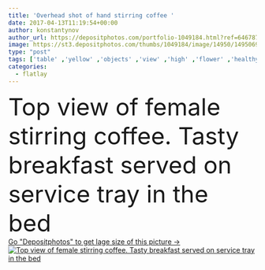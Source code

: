 ```yaml
---
title: 'Overhead shot of hand stirring coffee '
date: 2017-04-13T11:19:54+00:00
author: konstantynov
author_url: https://depositphotos.com/portfolio-1049184.html?ref=64678756
image: https://st3.depositphotos.com/thumbs/1049184/image/14950/149506958/api_thumb_450.jpg?forcejpeg=true
type: "post"
tags: ['table' ,'yellow' ,'objects' ,'view' ,'high' ,'flower' ,'healthy' ,'food' ,'slice' ,'plate' ,'cup' ,'meal' ,'breakfast' ,'black' ,'coffee' ,'drink' ,'bed' ,'blanket' ,'service' ,'lay' ,'hot' ,'bowl' ,'romantic' ,'hold' ,'phone' ,'screen' ,'flat' ,'Dieting' ,'tray' ,'top' ,'angle' ,'bread' ,'nutritious' ,'toast' ,'smartphone' ,'stir' ,'flatlay' ]
categories: 
  - flatlay
---
```

<div aling="center">
            <font size="60"> Top view of female stirring coffee. Tasty breakfast served on service tray in the bed</font>   
</div>
<div>
    <a href='https://depositphotos.com/149506958/stock-photo-overhead-shot-of-hand-stirring.html?ref=64678756' target=_blank > Go "Depositphotos" to get lage size of this picture ->
        <img href='https://depositphotos.com/149506958/stock-photo-overhead-shot-of-hand-stirring.html?ref=64678756' src='https://st3.depositphotos.com/1049184/14950/i/950/depositphotos_149506958-stock-photo-overhead-shot-of-hand-stirring.jpg?forcejpeg=true' alt='Top view of female stirring coffee. Tasty breakfast served on service tray in the bed' >
    </a>
</div>
